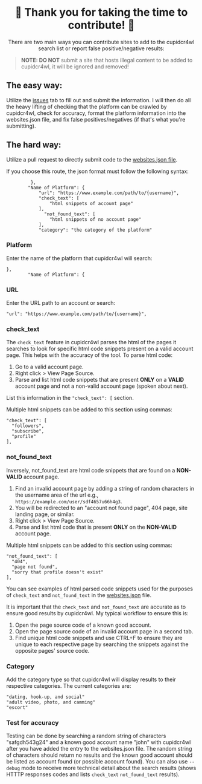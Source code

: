 <div align="center">
  
# 🌟 Thank you for taking the time to contribute! 🌟
  
There are two main ways you can contribute sites to add to the cupidcr4wl search list or report false positive/negative results:
</div>

>**NOTE: DO NOT** submit a site that hosts illegal content to be added to cupidcr4wl, it will be ignored and removed!
  
## The easy way:
Utilize the [issues](https://github.com/OSINTI4L/cupidcr4wl/issues) tab to fill out and submit the information. I will then do all the heavy lifting of checking that the platform can be crawled by cupidcr4wl, check for accuracy, format the platform information into the websites.json file, and fix false positives/negatives (if that's what you're submitting).

## The hard way:
Utilize a pull request to directly submit code to the [websites.json file](https://github.com/OSINTI4L/cupidcr4wl/blob/main/websites.json).

If you choose this route, the json format must follow the following syntax:

```
         },
        "Name of Platform": {
            "url": "https://www.example.com/path/to/{username}",
            "check_text": [
                "html snippets of account page"
            ],
              "not_found_text": [
                "html snippets of no account page"
            ],
            "category": "the category of the platform"
```

### Platform
Enter the name of the platform that cupidcr4wl will search:
```
},
        "Name of Platform": {
```

### URL
Enter the URL path to an account or search:

```"url": "https://www.example.com/path/to/{username}",```

### check_text
The ```check_text``` feature in cupidcr4wl parses the html of the pages it searches to look for specific html code snippets present on a valid account page. This helps with the accuracy of the tool. To parse html code:
1. Go to a valid account page.
2. Right click > View Page Source.
3. Parse and list html code snippets that are present **ONLY** on a **VALID** account page and not a non-valid account page (spoken about next).

List this information in the ```"check_text": [``` section.

Multiple html snippets can be added to this section using commas:

```
"check_text": [
  "followers",
  "subscribe",
  "profile"
],
```

### not_found_text
Inversely, not_found_text are html code snippets that are found on a **NON-VALID** account page.
1. Find an invalid account page by adding a string of random characters in the username area of the url e.g., ```https://example.com/user/sdf4657u66h4g3```.
2. You will be redirected to an "account not found page", 404 page, site landing page, or similar.
3. Right click > View Page Source.
4. Parse and list html code that is present **ONLY** on the **NON-VALID** account page.

Multiple html snippets can be added to this section using commas:
```
"not_found_text": [
  "404",
  "page not found",
  "sorry that profile doesn't exist"
],
```

You can see examples of html parsed code snippets used for the purposes of ```check_text``` and ```not_found_text``` in the [websites.json](https://github.com/OSINTI4L/cupidcr4wl/blob/main/websites.json) file.

It is important that the ```check_text``` and ```not_found_text``` are accurate as to ensure good results by cupidcr4wl. My typical workflow to ensure this is:
1. Open the page source code of a known good account.
2. Open the page source code of an invalid account page in a second tab.
3. Find unique html code snippets and use CTRL+F to ensure they are unique to each respective page by searching the snippets against the opposite pages' source code.

### Category
Add the category type so that cupidcr4wl will display results to their respective categories.
The current categories are:
```
"dating, hook-up, and social"
"adult video, photo, and camming"
"escort"
```
### Test for accuracy
Testing can be done by searching a random string of characters "safgdh543g24" and a known good account name "john" with cupidcr4wl after you have added the entry to the websites.json file. The random string of characters should return no results and the known good account should be listed as account found (or possible account found). You can also use ```--debug``` mode to receive more technical detail about the search results (shows HTTTP responses codes and lists ```check_text``` ```not_found_text``` results).
